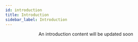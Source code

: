 ```yaml
---
id: introduction
title: Introduction
sidebar_label: Introduction
---
```


<p className={"message"} align='center'>
    An introduction content will be updated soon
</p>
